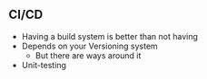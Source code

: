 ## CI/CD

* Having a build system is better than not having <!-- .element: class="fragment" -->
* Depends on your Versioning system <!-- .element: class="fragment" -->
  - But there are ways around it <!-- .element: class="fragment" -->
* Unit-testing <!-- .element: class="fragment" -->
